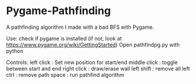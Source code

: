 # Pygame-Pathfinding
A pathfinding algorithm I made with a bad BFS with Pygame.

Use:
check if pygame is installed (if not, look at https://www.pygame.org/wiki/GettingStarted)
Open pathfindpg.py with python

Controls:
left click : Set new position for start/end
middle click : toggle between start and end
right click : draw/erase wall
left shift : remove all
left ctrl : remove path
space : run pathfind algorithm
